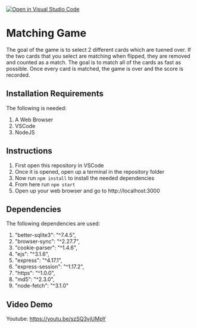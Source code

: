 [![Open in Visual Studio Code](https://classroom.github.com/assets/open-in-vscode-f059dc9a6f8d3a56e377f745f24479a46679e63a5d9fe6f495e02850cd0d8118.svg)](https://classroom.github.com/online_ide?assignment_repo_id=6334787&assignment_repo_type=AssignmentRepo)
# Matching Game

The goal of the game is to select 2 different cards which are tuened over. If the two cards that you select are matching when flipped, they are removed and counted as a match. The goal is to match all of the cards as fast as possible. Once every card is matched, the game is over and the score is recorded.

## Installation Requirements

The following is needed:
1. A Web Browser
2. VSCode
3. NodeJS

## Instructions
1. First open this repository in VSCode
2. Once it is opened, open up a terminal in the repository folder
3. Now run `npm install` to install the needed dependencies
4. From here run `npm start`
5. Open up your web browser and go to http://localhost:3000


## Dependencies

The following dependencies are used:

1. "better-sqlite3": "^7.4.5",
2. "browser-sync": "^2.27.7",
3. "cookie-parser": "^1.4.6",
4. "ejs": "^3.1.6",
5. "express": "^4.17.1",
6. "express-session": "^1.17.2",
7. "https": "^1.0.0",
8. "md5": "^2.3.0",
9. "node-fetch": "^3.1.0"

## Video Demo

Youtube: https://youtu.be/szSQ3vjUMpY
